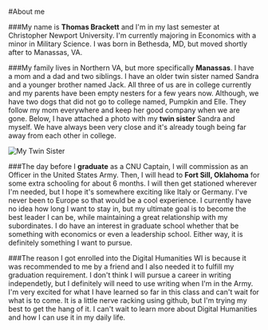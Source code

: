 #About me

###My name is **Thomas Brackett** and I'm in my last semester at Christopher Newport University. I'm currently majoring in Economics with a minor in Military Science. I was born in Bethesda, MD, but moved shortly after to Manassas, VA.

###My family lives in Northern VA, but more specifically **Manassas**. I have a mom and a dad and two siblings. I have an older twin sister named Sandra and a younger brother named Jack. All three of us are in college currently and my parents have been empty nesters for a few years now. Although, we have two dogs that did not go to college named, Pumpkin and Elle. They follow my mom everywhere and keep her good company when we are gone. Below, I have attached a photo with my **twin sister** Sandra and myself. We have always been very close and it's already tough being far away from each other in college.

![My Twin Sister](https://https://tbrackett2.github.io/Thomas-B/images/twin%20pic.jpg)

###The day before I **graduate** as a CNU Captain, I will commission as an Officer in the United States Army. Then, I will head to **Fort Sill, Oklahoma** for some extra schooling for about 6 months. I will then get stationed wherever I'm needed, but I hope it's somewhere exciting like Italy or Germany. I've never been to Europe so that would be a cool experience. I currently have no idea how long I want to stay in, but my ultimate goal is to become the best leader I can be, while maintaining a great relationship with my subordinates. I do have an interest in graduate school whether that be something with economics or even a leadership school. Either way, it is definitely something I want to pursue.

###The reason I got enrolled into the Digital Humanities WI is because it was recommended to me by a friend and I also needed it to fulfill my graduation requirement. I don't think I will pursue a career in writing independetly, but I definitely will need to use writing when I'm in the Army. I'm very excited for what I have learned so far in this class and can't wait for what is to come. It is a little nerve racking using github, but I'm trying my best to get the hang of it. I can't wait to learn more about Digital Humanities and how I can use it in my daily life.
